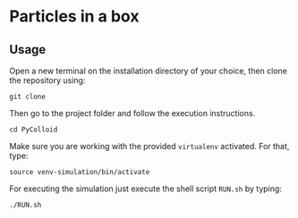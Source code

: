 #   Particles in a box

##  Usage

Open a new terminal on the installation directory of your choice, then clone the repository using:

```
git clone
```

Then go to the project folder and follow the execution instructions.

```
cd PyColloid
```

Make sure you are working with the provided ``virtualenv`` activated. For that, type:

```
source venv-simulation/bin/activate
```

For executing the simulation just execute the shell script ``RUN.sh`` by typing:

```
./RUN.sh
```

